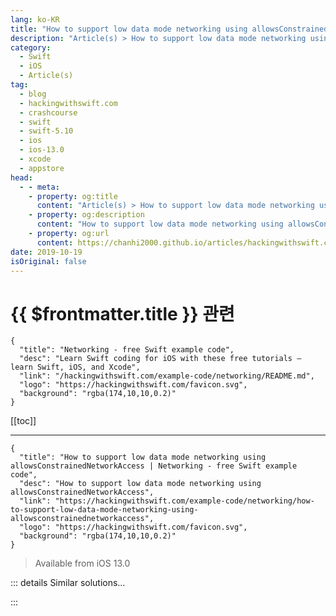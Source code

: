 ```yaml
---
lang: ko-KR
title: "How to support low data mode networking using allowsConstrainedNetworkAccess"
description: "Article(s) > How to support low data mode networking using allowsConstrainedNetworkAccess"
category:
  - Swift
  - iOS
  - Article(s)
tag: 
  - blog
  - hackingwithswift.com
  - crashcourse
  - swift
  - swift-5.10
  - ios
  - ios-13.0
  - xcode
  - appstore
head:
  - - meta:
    - property: og:title
      content: "Article(s) > How to support low data mode networking using allowsConstrainedNetworkAccess"
    - property: og:description
      content: "How to support low data mode networking using allowsConstrainedNetworkAccess"
    - property: og:url
      content: https://chanhi2000.github.io/articles/hackingwithswift.com/example-code/networking/how-to-support-low-data-mode-networking-using-allowsconstrainednetworkaccess.html
date: 2019-10-19
isOriginal: false
---
```


# {{ $frontmatter.title }} 관련

```component VPCard
{
  "title": "Networking - free Swift example code",
  "desc": "Learn Swift coding for iOS with these free tutorials – learn Swift, iOS, and Xcode",
  "link": "/hackingwithswift.com/example-code/networking/README.md",
  "logo": "https://hackingwithswift.com/favicon.svg",
  "background": "rgba(174,10,10,0.2)"
}
```

[[toc]]

---

```component VPCard
{
  "title": "How to support low data mode networking using allowsConstrainedNetworkAccess | Networking - free Swift example code",
  "desc": "How to support low data mode networking using allowsConstrainedNetworkAccess",
  "link": "https://hackingwithswift.com/example-code/networking/how-to-support-low-data-mode-networking-using-allowsconstrainednetworkaccess",
  "logo": "https://hackingwithswift.com/favicon.svg",
  "background": "rgba(174,10,10,0.2)"
}
```

> Available from iOS 13.0

<!-- TODO: 작성 -->

<!-- 
iOS lets users enable Low Data Mode for any cellular or WiFi connection, which signals to apps that they should be careful how much data they use. This might mean downloading lower-resolution images, it might mean disabling prefetching, or some other way of cutting down on bandwidth use.

By default your app does not honor the user’s low data mode setting, but you can change that by setting the `allowsConstrainedNetworkAccess` property to false for a given `URLRequest`. For example:

```swift
var request = URLRequest(url: someURL)
request.allowsConstrainedNetworkAccess = false
```

When that request executes iOS will immediately return an error if low data mode is enabled, which might be your cue to do another request for less data or lower-resolution images, for example. You can detect this error by typecasting it to a `URLError`, then checking if the `networkUnavailableReason` property is set to `.constrained`:

```swift
if let error = error as? URLError, error.networkUnavailableReason == .constrained {
    // user has activated low data mode so this request could not be satisfied
}
```

**Tip:** There is a similarly named `URLSession` property called `allowsExpensiveNetworkAccess`, which determines whether network requests can be made over a personal hotspot. It’s considered expensive because often users on cellular networks have lower data caps, but broadly speaking you should prefer working with low data mode because it gives users control.

-->

::: details Similar solutions…

<!--
/example-code/system/how-to-detect-low-power-mode-is-enabled">How to detect low power mode is enabled 
/quick-start/swiftui/how-to-support-drag-and-drop-in-swiftui">How to support drag and drop in SwiftUI 
/quick-start/swiftui/all-swiftui-property-wrappers-explained-and-compared">All SwiftUI property wrappers explained and compared 
/quick-start/swiftui/how-to-detect-dark-mode">How to detect dark mode 
/example-code/uikit/how-to-support-right-to-left-languages">How to support right-to-left languages</a>
-->

:::

